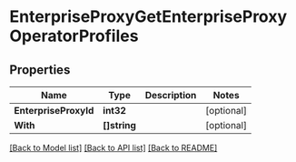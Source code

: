 # EnterpriseProxyGetEnterpriseProxyOperatorProfiles

## Properties

Name | Type | Description | Notes
------------ | ------------- | ------------- | -------------
**EnterpriseProxyId** | **int32** |  | [optional] 
**With** | **[]string** |  | [optional] 

[[Back to Model list]](../README.md#documentation-for-models) [[Back to API list]](../README.md#documentation-for-api-endpoints) [[Back to README]](../README.md)


